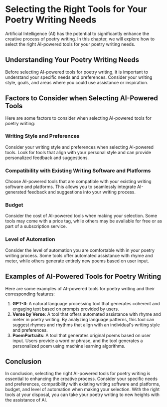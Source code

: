 Selecting the Right Tools for Your Poetry Writing Needs
=======================================================================================================================

Artificial Intelligence (AI) has the potential to significantly enhance the creative process of poetry writing. In this chapter, we will explore how to select the right AI-powered tools for your poetry writing needs.

Understanding Your Poetry Writing Needs
---------------------------------------

Before selecting AI-powered tools for poetry writing, it is important to understand your specific needs and preferences. Consider your writing style, goals, and areas where you could use assistance or inspiration.

Factors to Consider when Selecting AI-Powered Tools
---------------------------------------------------

Here are some factors to consider when selecting AI-powered tools for poetry writing:

### Writing Style and Preferences

Consider your writing style and preferences when selecting AI-powered tools. Look for tools that align with your personal style and can provide personalized feedback and suggestions.

### Compatibility with Existing Writing Software and Platforms

Choose AI-powered tools that are compatible with your existing writing software and platforms. This allows you to seamlessly integrate AI-generated feedback and suggestions into your writing process.

### Budget

Consider the cost of AI-powered tools when making your selection. Some tools may come with a price tag, while others may be available for free or as part of a subscription service.

### Level of Automation

Consider the level of automation you are comfortable with in your poetry writing process. Some tools offer automated assistance with rhyme and meter, while others generate entirely new poems based on user input.

Examples of AI-Powered Tools for Poetry Writing
-----------------------------------------------

Here are some examples of AI-powered tools for poetry writing and their corresponding features:

1. **GPT-3**: A natural language processing tool that generates coherent and engaging text based on prompts provided by users.
2. **Verse by Verse**: A tool that offers automated assistance with rhyme and meter in poetry writing. By analyzing language patterns, this tool can suggest rhymes and rhythms that align with an individual's writing style and preferences.
3. **PoemPortraits**: A tool that generates original poems based on user input. Users provide a word or phrase, and the tool generates a personalized poem using machine learning algorithms.

Conclusion
----------

In conclusion, selecting the right AI-powered tools for poetry writing is essential to enhancing the creative process. Consider your specific needs and preferences, compatibility with existing writing software and platforms, budget, and level of automation when making your selection. With the right tools at your disposal, you can take your poetry writing to new heights with the assistance of AI.
